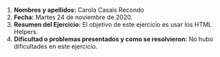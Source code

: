 1. **Nombres y apellidos:** Carola Casais Recondo
2. **Fecha:** Martes 24 de noviembre de 2020.
3. **Resumen del Ejercicio:** El objetivo de este ejercicio es usar los HTML Helpers.
4. **Dificultad o problemas presentados y como se resolvieron:** No hubo dificultades en este ejercicio.
